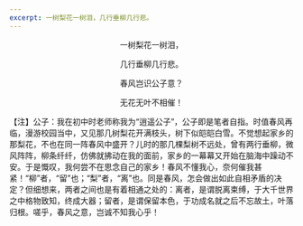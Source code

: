 ```yaml
---
excerpt: 一树梨花一树泪，几行垂柳几行悲。
---
```

<center>
<p>一树梨花一树泪，</p>
<p>几行垂柳几行悲。</p>
<p>春风岂识公子意？</p>
<p>无花无叶不相催！</p>
</center>

【注】公子：我在初中时老师称我为“逍遥公子”，公子即是笔者自指。时值春风再临，漫游校园当中，又见那几树梨花开满枝头，树下似皑皑白雪。不觉想起家乡的那梨花，不也在同一阵春风中盛开？儿时的那几棵梨树不远处，曾有两行垂柳，微风阵阵，柳条纤纤，仿佛就拂动在我的面前，家乡的一幕幕又开始在脑海中躁动不安。于是慨叹，我何尝不在思念自己的家乡！春风不懂我心，奈何催我甚紧！“柳”者，“留”也；“梨”者，“离”也。同是春风，怎会做出如此自相矛盾的决定？但细想来，两者之间也是有着相通之处的：离者，是谓脱离束缚，于大千世界之中格物致知，终成大器；留者，是谓保留本色，于功成名就之后不忘故土，叶落归根。嗟乎，春风之意，岂诚不知我心乎！